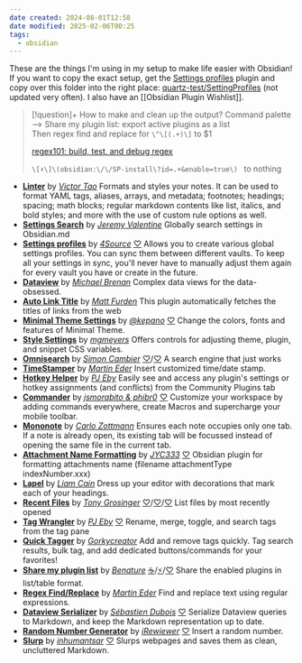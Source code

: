 ```yaml
---
date created: 2024-08-01T12:58
date modified: 2025-02-06T00:25
tags:
  - obsidian
---
```


These are the things I'm using in my setup to make life easier with Obsidian! If you want to copy the exact setup, get the [Settings profiles](https://obsidian.md/plugins?id=settings-profiles) plugin and copy over this folder into the right place: [quartz-test/SettingProfiles](https://github.com/fanteastick/quartz-test/tree/v4/SettingProfiles/) (not updated very often). I also have an [[Obsidian Plugin Wishlist]]. 

> [!question]+ How to make and clean up the output?
> Command palette --> Share my plugin list: export active plugins as a list  
> Then regex find and replace for `\^\[(.+)\]` to $1
> 
> [regex101: build, test, and debug regex](https://regex101.com/) 
> 
> `\[⬇️\]\(obsidian:\/\/SP-install\?id=.+&enable=true\) `  to nothing

- [**Linter**](https://obsidian.md/plugins?id=obsidian-linter) by [*Victor Tao*](https://github.com/platers) Formats and styles your notes. It can be used to format YAML tags, aliases, arrays, and metadata; footnotes; headings; spacing; math blocks; regular markdown contents like list, italics, and bold styles; and more with the use of custom rule options as well.
- [**Settings Search**](https://obsidian.md/plugins?id=settings-search) by [*Jeremy Valentine*](https://github.com/valentine195) Globally search settings in Obsidian.md
- [**Settings profiles**](https://obsidian.md/plugins?id=settings-profiles) by [*4Source*](https://github.com/4Source) [♡](https://www.buymeacoffee.com/4Source) Allows you to create various global settings profiles. You can sync them between different vaults. To keep all your settings in sync, you'll never have to manually adjust them again for every vault you have or create in the future.
- [**Dataview**](https://obsidian.md/plugins?id=dataview) by [*Michael Brenan*](https://github.com/blacksmithgu) Complex data views for the data-obsessed.
- [**Auto Link Title**](https://obsidian.md/plugins?id=obsidian-auto-link-title) by [*Matt Furden*](https://github.com/zolrath) This plugin automatically fetches the titles of links from the web
- [**Minimal Theme Settings**](https://obsidian.md/plugins?id=obsidian-minimal-settings) by [*@kepano*](https://www.twitter.com/kepano) [♡](https://www.buymeacoffee.com/kepano) Change the colors, fonts and features of Minimal Theme.
- [**Style Settings**](https://obsidian.md/plugins?id=obsidian-style-settings) by [*mgmeyers*](https://github.com/mgmeyers/obsidian-style-settings) Offers controls for adjusting theme, plugin, and snippet CSS variables.
- [**Omnisearch**](https://obsidian.md/plugins?id=omnisearch) by [*Simon Cambier*](https://github.com/scambier/obsidian-omnisearch) [♡](https://github.com/sponsors/scambier)/[♡](https://ko-fi.com/scambier) A search engine that just works
- [**TimeStamper**](https://obsidian.md/plugins?id=obsidian-timestamper) by [*Martin Eder*](https://www.gruware.org) Insert customized time/date stamp.
- [**Hotkey Helper**](https://obsidian.md/plugins?id=hotkey-helper) by [*PJ Eby*](https://github.com/pjeby) Easily see and access any plugin's settings or hotkey assignments (and conflicts) from the Community Plugins tab
- [**Commander**](https://obsidian.md/plugins?id=cmdr) by [*jsmorabito & phibr0*](https://github.com/phibr0) [♡](https://ko-fi.com/phibr0) Customize your workspace by adding commands everywhere, create Macros and supercharge your mobile toolbar.
- [**Mononote**](https://obsidian.md/plugins?id=mononote) by [*Carlo Zottmann*](https://github.com/czottmann) Ensures each note occupies only one tab. If a note is already open, its existing tab will be focussed instead of opening the same file in the current tab.
- [**Attachment Name Formatting**](https://obsidian.md/plugins?id=obsidian-attachment-name-formatting) by [*JYC333*](https://github.com/JYC333/obsidian-attachment-name-formatting) [♡](https://ko-fi.com/G2G7RXRRO) Obsidian plugin for formatting attachments name (filename attachmentType indexNumber.xxx)
- [**Lapel**](https://obsidian.md/plugins?id=lapel) by [*Liam Cain*](https://github.com/liamcain/) Dress up your editor with decorations that mark each of your headings.
- [**Recent Files**](https://obsidian.md/plugins?id=recent-files-obsidian) by [*Tony Grosinger*](https://grosinger.net) [♡](https://github.com/sponsors/tgrosinger)/[♡](https://buymeacoffee.com/tgrosinger)/[♡](https://paypal.me/tgrosinger) List files by most recently opened
- [**Tag Wrangler**](https://obsidian.md/plugins?id=tag-wrangler) by [*PJ Eby*](https://github.com/pjeby) [♡](https://dirtsimple.org/tips/tag-wrangler) Rename, merge, toggle, and search tags from the tag pane
- [**Quick Tagger**](https://obsidian.md/plugins?id=quick-tagger) by [*Gorkycreator*](https://warneranimation.com/) Add and remove tags quickly. Tag search results, bulk tag, and add dedicated buttons/commands for your favorites!
- [**Share my plugin list**](https://obsidian.md/plugins?id=share-my-plugin-list) by [*Benature*](https://github.com/Benature) [☕️](https://www.buymeacoffee.com/benature)/[⚡️](https://afdian.net/a/Benature-K)/[♡](https://s2.loli.net/2024/01/30/jQ9fTSyBxvXRoOM.png) Share the enabled plugins in list/table format.
- [**Regex Find/Replace**](https://obsidian.md/plugins?id=obsidian-regex-replace) by [*Martin Eder*](https://www.gruware.org) Find and replace text using regular expressions.
- [**Dataview Serializer**](https://obsidian.md/plugins?id=dataview-serializer) by [*Sébastien Dubois*](https://dsebastien.net) [♡](https://www.buymeacoffee.com/dsebastien) Serialize Dataview queries to Markdown, and keep the Markdown representation up to date.
- [**Random Number Generator**](https://obsidian.md/plugins?id=random-numbers-generator) by [*iRewiewer*](https://irewiewer.net) [♡](https://ko-fi.com/irewiewer) Insert a random number.
- [**Slurp**](https://obsidian.md/plugins?id=slurp) by [*inhumantsar*](https://github.com/inhumantsar) [♡](https://ko-fi.com/inhumantsar) Slurps webpages and saves them as clean, uncluttered Markdown.


